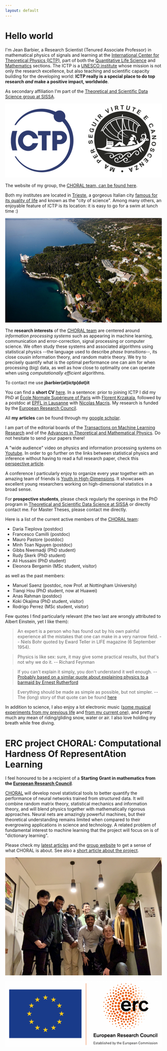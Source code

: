 ```yaml
---
layout: default
---
```



# Hello world

I'm Jean Barbier, a Research Scientist (Tenured Associate Professor) in mathematical physics of signals and learning at the [International Center for Theoretical Physics (ICTP)](https://www.ictp.it/), part of both the [Quantitative Life Science](https://www.ictp.it/qls) and [Mathematics](https://www.ictp.it/math) sections. The ICTP is a [UNESCO institute](https://www.unesco.org/en) whose mission is not only the research excellence, but also teaching and scientific capacity building for the developing world: **ICTP really is a special place to do top research _and_ make a positive impact, worldwide**.

As secondary affiliation I'm part of the [Theoretical and Scientific Data Science group at SISSA](https://datascience.sissa.it/).

![logos](./docs/logos.png)

The website of my group, the [CHORAL team, can be found here](https://sites.google.com/view/choral-ictp/home?authuser=0).

Both my institutes are located in [Trieste](https://www.google.com/maps/place/Trieste,+Province+of+Trieste,+Italy/@45.6458226,13.7398185,12.42z/data=!4m5!3m4!1s0x477b6b06e4edf533:0x666a2484d4dd2b50!8m2!3d45.6495264!4d13.7768182), a gorgeous Italian city [famous for its quality of life](https://www.italofile.com/best-places-to-live-in-italy-2021/) and known as the "city of science". Among many others, an enjoyable feature of ICTP is its location: it is easy to go for a swim at lunch time :)

![ICTP](./docs/ictpView.jpg)

The **research interests** of the [CHORAL team](https://sites.google.com/view/choral-ictp/home?authuser=0) are centered around _information processing systems_ such as appearing in machine learning, communication and error-correction, signal processing or computer science. We often study these systems and associated algorithms using statistical physics --the language used to describe _phase transitions_--, its close cousin information theory, and random matrix theory. We try to precisely quantify what is the optimal performance one can aim for when processing (big) data, as well as how close to optimality one can operate when using _computationally efficient_ algorithms. 

To contact me use **jbarbier(at)ictp(dot)it**

You can find a **short CV** [here](./docs/cv.pdf). In a sentence: prior to joining ICTP I did my PhD at [École Normale Supérieure of Paris](https://www.ens.psl.eu/en) with [Florent Krzakala](https://florentkrzakala.com), followed by a postdoc at [EPFL in Lausanne](https://www.epfl.ch/en/) with [Nicolas Macris](https://people.epfl.ch/nicolas.macris). My research is funded by the [European Research Council](https://erc.europa.eu/news/erc-2021-starting-grants-results?fbclid=IwAR0-AB0MH9WFvlv3Ynp9Z6EMXy_0igRVLsIAiUlB7h79ftnLslV5Pxv_Qp8).

All **my articles** can be found through my [google scholar](https://scholar.google.com/citations?user=yeE5qqIAAAAJ&hl=en).

I am part of the editorial boards of the [Transactions on Machine Learning Research](https://jmlr.org/tmlr/index.html) and of the [Advances in Theoretical and Mathematical Physics](https://www.intlpress.com/site/pub/pages/journals/items/atmp/_home/_main/index.php). Do not hesitate to send your papers there! 

A "wide audience" video on physics and information processing systems on [Youtube](https://www.youtube.com/watch?v=q1VO5dmymFM&t=5s&ab_channel=ICTPMathematics). In order to go further on the links between statistical physics and inference without having to read a full research paper, check this [perspective article](https://arxiv.org/pdf/2010.14863.pdf). 

A conference I particularly enjoy to organize every year together with an amazing team of friends is [Youth in High-Dimensions](http://indico.ictp.it/event/9596/overview). It showcases excellent young researchers working on high-dimensional statistics in a broad sense.

For **prospective students**, please check regularly the openings in the PhD program in [Theoretical and Scientific Data Science at SISSA](https://datascience.sissa.it/phd-in-theoretical-and-scientific-data-science) or directly contact me. For Master Theses, please contact me directly.

Here is a list of the current active members of the [CHORAL team](https://sites.google.com/view/choral-ictp/home?authuser=0): 
+ Daria Tieplova (postdoc)
+ Francesco Camilli (postdoc)
+ Mauro Pastore (postdoc)
+ Minh Toan Nguyen (postdoc)
+ Gibbs Nwemadji (PhD student)
+ Rudy Skerk (PhD student)
+ Ali Hussaini (PhD student)
+ Eleonora Bergamin (MSc student, visitor)

as well as the past members:
+ Manuel Saenz (postdoc, now Prof. at Nottingham University)
+ Tianqi Hou (PhD student, now at Huawei)
+ Anas Rahman (postdoc)
+ Koki Okajima (PhD student, visitor)
+ Rodrigo Perrez (MSc student, visitor)

Few quotes I find particularly relevant (the two last are wrongly attributed to Albert Einstein, yet I like them):

> An expert is a person who has found out by his own painful experience all the mistakes that one can make in a very narrow field. -- Niels Bohr quoted by Eward Teller in LIFE magazine (6 September 1954).

> Physics is like sex: sure, it may give some practical results, but that's not why we do it. -- Richard Feynman

> If you can't explain it simply, you don't understand it well enough. -- [Probably based on a similar quote about explaining physics to a barmaid by Ernest Rutherford](https://en.wikiquote.org/wiki/Albert_Einstein#Misattributed)

> Everything should be made as simple as possible, but not simpler. -- The (long) story of that quote can be found [here](https://quoteinvestigator.com/2011/05/13/einstein-simple/)

In addition to science, I also enjoy a lot electronic music ([some musical experiments from my previous life](https://soundcloud.com/junkosaur) and [from my current one](https://soundcloud.com/jean-barbier-409727380/entropie-8-rsb)), and pretty much any mean of riding/gliding snow, water or air. I also love holding my breath while free diving.
  
# ERC project CHORAL: Computational Hardness Of RepresentAtion Learning

I feel honoured to be a recipient of a **Starting Grant in mathematics from the [European Research Council](https://erc.europa.eu/news/erc-2021-starting-grants-results?fbclid=IwAR0-AB0MH9WFvlv3Ynp9Z6EMXy_0igRVLsIAiUlB7h79ftnLslV5Pxv_Qp8)**. 

[CHORAL](https://sites.google.com/view/choral-ictp/home?authuser=0) will develop novel statistical tools to better quantify the performance of neural networks trained from structured data. It will combine random matrix theory, statistical mechanics and information theory, and will blend physics together with mathematically rigorous approaches. Neural nets are amazingly powerful machines, but their theoretical understanding remains limited when compared to their evergrowing applications in science and technology. A related problem of fundamental interest to machine learning that the project will focus on is of "dictionary learning". 

Please check my [latest articles](https://scholar.google.com/citations?user=yeE5qqIAAAAJ&hl=en) and the [group website](https://sites.google.com/view/choral-ictp/home?authuser=0) to get a sense of what CHORAL is about. See also a [short article about the project](https://www.ictp.it/about-ictp/media-centre/news/2022/1/jean-barbier-erc.aspx).

<!--- Do not hesitate to contact me to inquire about postdoc opening. The ideal candidate has a background in at least one or two of the following disciplines:

* Statistical mechanics, disordered systems / spin glasses (from a mathematics or physics perspective)
* High-dimensional statistics and probability 
* Information theory
* Theoretical machine learning, theory of gradient-based dynamics
* Theory of (approximate) message passing algorithms
* Random matrix theory

As part of the ICTP community, the postdoc eager to help will also have many opportunities for capacity building in developing countries (but not only) through organization of events, travels and networking, teaching etc. 

It is also a great moment to join the Trieste (data) science community thanks to the newly created [Data Science & Artificial Intelligence Institute](https://www.ictp.it/about-ictp/media-centre/news/2021/4/data-science-institute-mou.aspx), see also [here](https://www.sissa.it/news/data-science-artificial-intelligence-institute-born). 

[Here is the call for application](./docs/QLS Postdoctoral call 2022 ERC.pdf).

**PhD positions on the project are available too** and are funded through the PhD program in [Theoretical and Scientific Data Science at SISSA](https://datascience.sissa.it/phd-in-theoretical-and-scientific-data-science) (or contact me directly to discuss other opportunities).--> 
 
![TEAM](./docs/2ECCFEAB-6606-468F-8017-EDBFEFCD053F_1_201_a.jpeg)

![ERC](./docs/ERC.png)
